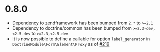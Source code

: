 # 0.8.0

 * Dependency to zendframework has been bumped from `2.*` to `>=2.1`
 * Dependency to doctrine/common has been bumped from `>=2.3-dev,<2.5-dev` to `>=2.3,<2.5-dev`
 * It is now possible to define a callable for option `label_generator` in `DoctrineModule\Form\Element\Proxy`
   as of [#219](https://github.com/doctrine/DoctrineModule/pull/219)